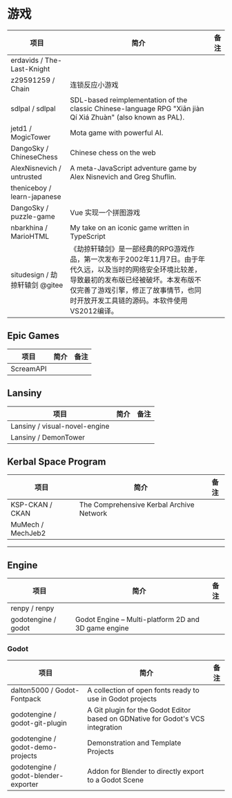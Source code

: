 # 游戏

| 项目 | 简介 | 备注 |
| --- | --- | --- |
| erdavids / The-Last-Knight | |
| z29591259 / Chain | 连锁反应小游戏 |
| sdlpal / sdlpal | SDL-based reimplementation of the classic Chinese-language RPG "Xiān jiàn Qí Xiá Zhuàn" (also known as PAL). |
| jetd1 / MogicTower | Mota game with powerful AI. |
| DangoSky / ChineseChess | Chinese chess on the web |
| AlexNisnevich / untrusted | A meta-JavaScript adventure game by Alex Nisnevich and Greg Shuflin. |
| theniceboy / learn-japanese | |
| DangoSky / puzzle-game | Vue 实现一个拼图游戏 |
| nbarkhina / MarioHTML | My take on an iconic game written in TypeScript |
| situdesign / 劫掠轩辕剑 @gitee | 《劫掠轩辕剑》是一部经典的RPG游戏作品，第一次发布于2002年11月7日。由于年代久远，以及当时的网络安全环境比较差，导致最初的发布版已经被破坏。本发布版不仅完善了游戏引擎，修正了故事情节，也同时开放开发工具链的源码。本软件使用VS2012编译。|

## Epic Games

| 项目 | 简介 | 备注 |
| --- | --- | --- |
| ScreamAPI |

## Lansiny

| 项目 | 简介 | 备注 |
| --- | --- | --- |
| Lansiny / visual-novel-engine | |
| Lansiny / DemonTower |

## Kerbal Space Program

| 项目 | 简介 | 备注 |
| --- | --- | --- |
| KSP-CKAN / CKAN | The Comprehensive Kerbal Archive Network |
| MuMech / MechJeb2 | |

---

## Engine

| 项目 | 简介 | 备注 |
| --- | --- | --- |
| renpy / renpy |
| godotengine / godot | Godot Engine – Multi-platform 2D and 3D game engine |

### Godot

| 项目 | 简介 | 备注 |
| --- | --- | --- |
| dalton5000 / Godot-Fontpack | A collection of open fonts ready to use in Godot projects |
| godotengine / godot-git-plugin | A Git plugin for the Godot Editor based on GDNative for Godot's VCS integration |
| godotengine / godot-demo-projects | Demonstration and Template Projects |
| godotengine / godot-blender-exporter | Addon for Blender to directly export to a Godot Scene |
